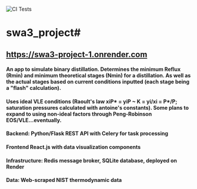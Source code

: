 ![CI Tests](https://github.com/lsiver/swa3_project/workflows/CI%20Tests/badge.svg)
# swa3_project#
## https://swa3-project-1.onrender.com
#### An app to simulate binary distillation. Determines the minimum Reflux (Rmin) and minimum theoretical stages (Nmin) for a distillation. As well as the actual stages based on current conditions inputted (each stage being a "flash" calculation). 
#### Uses ideal VLE conditions (Raoult's law xiP* = yiP ~ K = yi/xi = P*/P; saturation pressures calculated with antoine's constants). Some plans to expand to using non-ideal factors through Peng-Robinson EOS/VLE...eventually.
#### **Backend**: Python/Flask REST API with Celery for task processing
#### **Frontend** React.js with data visualization components
#### **Infrastructure**: Redis message broker, SQLite database, deployed on Render
#### **Data**: Web-scraped NIST thermodynamic data 